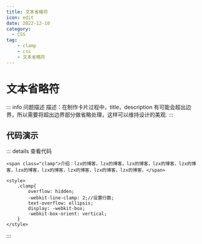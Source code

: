 ```yaml
---
title: 文本省略符
icon: edit
date: 2022-12-10
category:
  - CSS
tag:
    - clamp
    - css
    - 文本省略符
---
```


# 文本省略符
::: info 问题描述
描述：在制作卡片过程中，title，description 有可能会超出边界，所以需要将超出边界部分做省略处理，这样可以维持设计的美观.
:::

## 代码演示

<cssclamp/>


::: details 查看代码
```vue
<span class="clamp">介绍：lzx的博客，lzx的博客，lzx的博客，lzx的博客，lzx的博客，lzx的博客，lzx的博客，lzx的博客，lzx的博客，lzx的博客，</span>

<style>
    .clamp{
        overflow: hidden;
        -webkit-line-clamp: 2;//设置行数;
        text-overflow: ellipsis;
        display: -webkit-box;
        -webkit-box-orient: vertical;
    }
</style>

```
:::